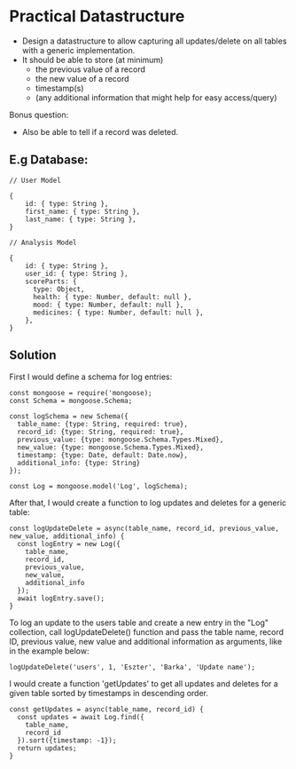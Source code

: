 # Practical Datastructure

- Design a datastructure to allow capturing all updates/delete on all tables with a generic implementation.
- It should be able to store (at minimum)
	- the previous value of a record
	- the new value of a record
	- timestamp(s)
	- (any additional information that might help for easy access/query)

Bonus question:
 - Also be able to tell if a record was deleted. 


## E.g Database:


```
// User Model

{
    id: { type: String },
    first_name: { type: String },
    last_name: { type: String },
}
```


```
// Analysis Model

{
    id: { type: String },
    user_id: { type: String },
    scoreParts: {
      type: Object,
      health: { type: Number, default: null },
      mood: { type: Number, default: null },
      medicines: { type: Number, default: null },
    },
}
```
## Solution

First I would define a schema for log entries:

````
const mongoose = require('mongoose);
const Schema = mongoose.Schema;

const logSchema = new Schema({
  table_name: {type: String, required: true},
  record_id: {type: String, required: true},
  previous_value: {type: mongoose.Schema.Types.Mixed},
  new_value: {type: mongoose.Schema.Types.Mixed},
  timestamp: {type: Date, default: Date.now},
  additional_info: {type: String}
});

const Log = mongoose.model('Log', logSchema);
````

After that, I would create a function to log updates and deletes for a generic table:

````
const logUpdateDelete = async(table_name, record_id, previous_value, new_value, additional_info) {
  const logEntry = new Log({
    table_name,
    record_id,
    previous_value,
    new_value,
    additional_info
  });
  await logEntry.save();
}
````

To log an update to the users table and create a new entry in the "Log" collection, call logUpdateDelete() function and pass the table name, record ID, previous value, new value and additional information as arguments, like in the example below:
````
logUpdateDelete('users', 1, 'Eszter', 'Barka', 'Update name');
````

I would create a function 'getUpdates' to get all updates and deletes for a given table sorted by timestamps in descending order.

````
const getUpdates = async(table_name, record_id) {
  const updates = await Log.find({
    table_name,
    record_id
  }).sort({timestamp: -1});
  return updates;
}
````
